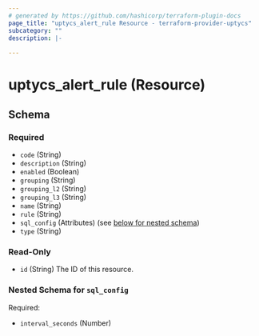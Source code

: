 ```yaml
---
# generated by https://github.com/hashicorp/terraform-plugin-docs
page_title: "uptycs_alert_rule Resource - terraform-provider-uptycs"
subcategory: ""
description: |-
  
---
```


# uptycs_alert_rule (Resource)





<!-- schema generated by tfplugindocs -->
## Schema

### Required

- `code` (String)
- `description` (String)
- `enabled` (Boolean)
- `grouping` (String)
- `grouping_l2` (String)
- `grouping_l3` (String)
- `name` (String)
- `rule` (String)
- `sql_config` (Attributes) (see [below for nested schema](#nestedatt--sql_config))
- `type` (String)

### Read-Only

- `id` (String) The ID of this resource.

<a id="nestedatt--sql_config"></a>
### Nested Schema for `sql_config`

Required:

- `interval_seconds` (Number)


